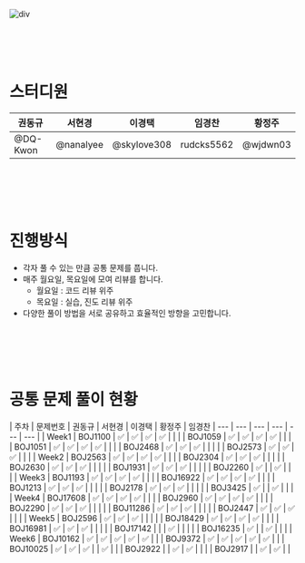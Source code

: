 
![div](https://capsule-render.vercel.app/api?type=Cylinder&color=auto&height=100&section=header&text=%20Algorithm%20Study%20Group%206&fontSize=40)
<br>
<br>
<br>
<br>
<br>


# 스터디원

| 권동규 | 서현경 | 이경택 | 임경찬 | 황정주 |
| --- | --- | --- | --- | --- |
|  @DQ-Kwon |  @nanalyee |  @skylove308 | rudcks5562 |  @wjdwn03 |

<br>
<br>
<br>
<br>

# 진행방식

- 각자 풀 수 있는 만큼 공통 문제를 풉니다.
- 매주 월요일, 목요일에 모여 리뷰를 합니다.
    - 월요일 : 코드 리뷰 위주
    - 목요일 : 실습, 진도 리뷰 위주
- 다양한 풀이 방법을 서로 공유하고 효율적인 방향을 고민합니다.
<br>
<br>
<br>
<br>

# 공통 문제 풀이 현황

| 주차 | 문제번호 | 권동규 | 서현경 | 이경택 | 황정주 | 임경찬
| --- | --- | --- | --- | --- | --- |
| Week1 | BOJ1100 | ✅ | ✅ | ✅ | ✅ | |
|  | BOJ1059 | ✅ | ✅ | ✅ | ✅ | |
|  | BOJ1051 | ✅ | ✅ | ✅ | ✅ | |
|  | BOJ2468 | ✅ | ✅ | ✅ |  | |
|  | BOJ2573 | ✅ | ✅ | ✅ |  | |
| Week2 | BOJ2563 | ✅ | ✅ | ✅ | ✅ | |
|  | BOJ2304 | ✅ | ✅ | ✅ |  | |
|  | BOJ2630 | ✅ | ✅ | ✅ |  | |
|  | BOJ1931 | ✅ | ✅ | ✅ |  | |
|  | BOJ2260 | ✅ |  | ✅ |  |  | 
| Week3 | BOJ1193 | ✅ | ✅ | ✅ | ✅ |  |
|  | BOJ16922 | ✅ | ✅ | ✅ | ✅ |  |
|  | BOJ1213 | ✅ | ✅ | ✅ |  |  |
|  | BOJ2178 | ✅ | ✅ | ✅ |  | |
|  | BOJ3425 | ✅ |  | ✅ |  | |
| Week4 | BOJ17608 | ✅ | ✅ | ✅ | ✅ | |
|  | BOJ2960 | ✅ | ✅ | ✅ | ✅ | |
|  | BOJ2290 | ✅ | ✅ | ✅ |  | |
|  | BOJ11286 | ✅ | ✅ | ✅ |  | |
|  | BOJ2447 | ✅ | ✅ | ✅ |  | |
| Week5 | BOJ2596 | ✅ | ✅ | ✅ |  | |
|  | BOJ18429 | ✅ | ✅ | ✅ | ✅ | |
|  | BOJ16981 | ✅ | ✅ | ✅ |  | |
|  | BOJ17142 |  |  | ✅ |  | |
|  | BOJ16235 | ✅ |  | ✅ |  | |
| Week6 | BOJ10162 | ✅ | ✅ | ✅ | ✅ | ✅ |
|  | BOJ9372 | ✅ | ✅ | ✅ | ✅ | ✅ |
|  | BOJ10025 | ✅ | ✅ | ✅ |  | ✅ |
|  | BOJ2922 |  | ✅ | ✅ |  |
|  | BOJ2917 |  | ✅ | ✅ |  |

<br>
<br>
<br>
<br>
